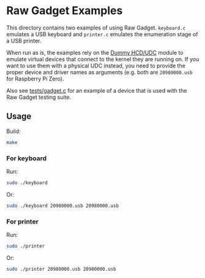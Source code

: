 Raw Gadget Examples
===================

This directory contains two examples of using Raw Gadget.
`keyboard.c` emulates a USB keyboard and `printer.c` emulates the enumeration stage of a USB printer.

When run as is, the examples rely on the [Dummy HCD/UDC](/dummy_hcd) module to emulate virtual devices that connect to the kernel they are running on.
If you want to use them with a physical UDC instead, you need to provide the proper device and driver names as arguments (e.g. both are `20980000.usb` for Raspberry Pi Zero).

Also see [tests/gadget.c](/tests/gadget.c) for an example of a device that is used with the Raw Gadget testing suite.

## Usage

Build:

``` bash
make
```

### For keyboard

Run:

``` bash
sudo ./keyboard
```

Or:

``` bash
sudo ./keyboard 20980000.usb 20980000.usb
```

### For printer

Run:

``` bash
sudo ./printer
```

Or:

``` bash
sudo ./printer 20980000.usb 20980000.usb
```
